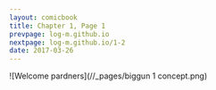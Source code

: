 ```yaml
---
layout: comicbook
title: Chapter 1, Page 1
prevpage: log-m.github.io
nextpage: log-m.github.io/1-2
date: 2017-03-26
---
```

![Welcome pardners](//_pages/biggun 1 concept.png) 
